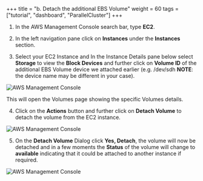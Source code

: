 +++
title = "b. Detach the additional EBS Volume"
weight = 60
tags = ["tutorial", "dashboard", "ParallelCluster"]
+++

1.	In the AWS Management Console search bar, type **EC2**.

2.	In the left navigation pane click on **Instances** under the **Instances** section.

3.	Select your EC2 Instance and In the Instance Details pane below select **Storage** to view the **Block Devices** and further click on **Volume ID** of the additional EBS Volume device we attached earlier (e.g. /dev/sdh **NOTE**: the device name may be different in your case).

![AWS Management Console](/images/hpc-aws-parallelcluster-workshop/EC2SelectVolume.png)

This will open the Volumes page showing the specific Volumes details.

4.	Click on the **Actions** button and further click on **Detach Volume** to detach the volume from the EC2 instance.

![AWS Management Console](/images/hpc-aws-parallelcluster-workshop/EC2VolumeDetach.png)

5.	On the **Detach Volume** Dialog click **Yes, Detach**, the volume will now be detached and in a few moments the **Status** of the volume will change to **available** indicating that it could be attached to another instance if required.

![AWS Management Console](/images/hpc-aws-parallelcluster-workshop/EC2VolumeDetachDialog.png)





